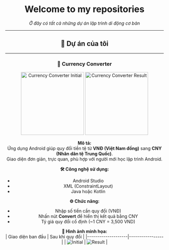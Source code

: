 
<div align="center">

# Welcome to my repositories

*Ở đây có tất cả những dự án lập trình di động cơ bản*

---

## 🧩 Dự án của tôi

---

### 💱 Currency Converter
<div align="center">
  <img src="C:\MyProjects\ThucHanhAndroidMoi\UnitConverter\Image/Currency1.png" width="200" alt="Currency Converter Initial">
  <img src="C:\MyProjects\ThucHanhAndroidMoi\UnitConverter\Image/Currency2.png" width="200" alt="Currency Converter Result">
</div>

**Mô tả:**  
Ứng dụng Android giúp quy đổi tiền tệ từ **VNĐ (Việt Nam đồng)** sang **CNY (Nhân dân tệ Trung Quốc)**.  
Giao diện đơn giản, trực quan, phù hợp với người mới học lập trình Android.  

**🛠️ Công nghệ sử dụng:**  
- Android Studio  
- XML (ConstraintLayout)  
- Java hoặc Kotlin  

**⚙️ Chức năng:**  
- Nhập số tiền cần quy đổi (VNĐ)  
- Nhấn nút **Convert** để hiển thị kết quả bằng CNY  
- Tỷ giá quy đổi cố định (~1 CNY = 3,500 VND)  

**📸 Hình ảnh minh họa:**  
| Giao diện ban đầu | Sau khi quy đổi |
|--------------------|-----------------|
| ![Initial](./Screenshot%202025-10-14%20192551.png) | ![Result](./Screenshot%202025-10-14%20192602.png) |
</div>
